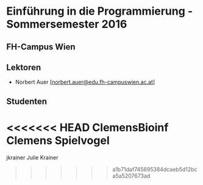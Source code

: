 # Einführung in die Programmierung - Sommersemester 2016
## FH-Campus Wien 

## Lektoren
+ Norbert Auer [norbert.auer@edu.fh-campuswien.ac.at]

## Studenten
<<<<<<< HEAD
ClemensBioinf Clemens Spielvogel
=======
jkrainer Julie Krainer
>>>>>>> a1b71daf745695384dcaeb5d12bca5a5207673ad
